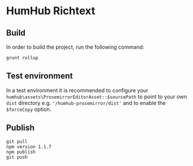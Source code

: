 # HumHub Richtext

## Build

In order to build the project, run the following command:

```
grunt rollup
```

## Test environment

In a test environment it is recommended to configure your `humhub\assets\ProsemirrorEditorAsset::$sourcePath` to point
to your own `dist` directory e.g. `'/humhub-prosemirror/dist'` and to enable the `$forceCopy` option.

## Publish

``` 
git pull
npm version 1.1.7
npm publish
git push
``` 
